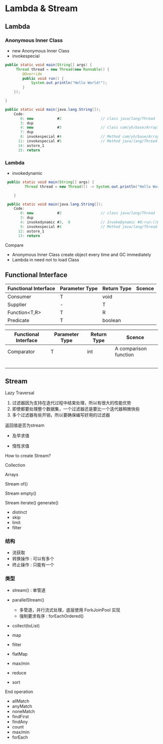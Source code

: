 # Lambda & Stream



## Lambda



### Anonymous Inner Class



- new Anonymous Inner Class
- invokespecial

```java
public static void main(String[] args) {
     Thread thread = new Thread(new Runnable() {
        @Override
        public void run() {
            System.out.println("Hello World!");
        }
    });

}
```

```java
public static void main(java.lang.String[]);
    Code:
       0: new           #2                  // class java/lang/Thread
       3: dup
       4: new           #3                  // class com/yh/base/ArrayTest$1
       7: dup
       8: invokespecial #4                  // Method com/yh/base/ArrayTest$1."<init>":()V
      11: invokespecial #5                  // Method java/lang/Thread."<init>":(Ljava/lang/Runnable;)V
      14: astore_1
      15: return
```



### Lambda

- invokedynamic

```java
 public static void main(String[] args) {
         Thread thread = new Thread(() -> System.out.println("Hello World!"));

    }
```

```java
 public static void main(java.lang.String[]);
    Code:
       0: new           #2                  // class java/lang/Thread
       3: dup
       4: invokedynamic #3,  0              // InvokeDynamic #0:run:()Ljava/lang/Runnable;
       9: invokespecial #4                  // Method java/lang/Thread."<init>":(Ljava/lang/Runnable;)V
      12: astore_1
      13: return
```



Compare

- Anonymous Inner Class create object every time and GC immediately
- Lambda in need not to load Class



## Functional Interface



| Functional Interface | Parameter Type | Return Type | Scence |
| -------------------- | -------------- | ----------- | ------ |
| Consumer             | T              | void        |        |
| Supplier             | -              | T           |        |
| Function<T,R>        | T              | R           |        |
| Predicate            | T              | boolean     |        |



| Functional Interface | Parameter Type | Return Type | Scence                |
| -------------------- | -------------- | ----------- | --------------------- |
| Comparator<T>        | T              | int         | A comparison function |
|                      |                |             |                       |
|                      |                |             |                       |
|                      |                |             |                       |
|                      |                |             |                       |
|                      |                |             |                       |





## Stream



Lazy Traversal

1. 过滤器因为支持在迭代过程中结束处理，所以有很大的性能优势
2. 即使都要处理整个数据集，一个过滤器还是要比一个迭代器稍微快些
3. 多个过滤器有些开销，所以要确保编写好用的过滤器

返回值是否为stream

- 及早求值

- 惰性求值



How to create Stream?

Collection

Arrays

Stream of()

Stream empty()

Stream iterate() generate()



- distinct
- skip
- limit
- filter



### 结构

- 流获取
- 转换操作 : 可以有多个
- 终止操作 : 只能有一个

###  类型

- stream() : 单管道
- parallelStream()
  - 多管道，并行流式处理，底层使用 ForkJoinPool 实现
  - 强制要求有序 : forEachOrdered()



- collect(toList)
- map
- filter
- flatMap
- max/min
- reduce
- sort

End operation

- allMatch
- anyMatch
- noneMatch
- findFirst
- findAny
- count
- max/min
- forEach



